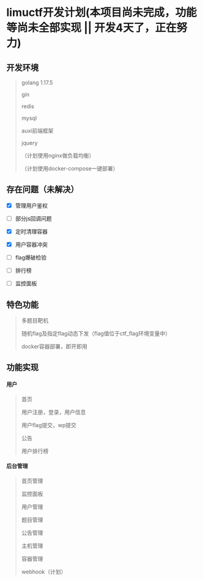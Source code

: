 # limuctf开发计划(本项目尚未完成，功能等尚未全部实现 || 开发4天了，正在努力)

## 开发环境

> golang 1.17.5
>
> gin
>
> redis
>
> mysql
>
> auxi前端框架
>
> jquery
>
> （计划使用nginx做负载均衡）
>
> （计划使用docker-compose一键部署）



## 存在问题（未解决）

- [x] 管理用户鉴权
- [ ] 部分js回调问题
- [x] 定时清理容器
- [x] 用户容器冲突
- [ ] flag爆破检验
- [ ] 排行榜
- [ ] 监控面板




## 特色功能

> 多题目靶机
>
> 随机flag及指定flag动态下发（flag值位于ctf_flag环境变量中）
>
> docker容器部署，即开即用



## 功能实现



#### 用户

> 首页
>
> 用户注册，登录，用户信息
>
> 用户flag提交，wp提交
>
> 公告
>
> 用户排行榜





#### 后台管理



> 首页管理
>
> 监控面板
>
> 用户管理
>
> 题目管理
>
> 公告管理
>
> 主机管理
>
> 容器管理
>
> webhook（计划）



